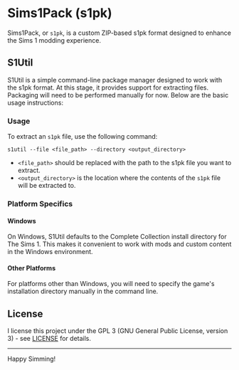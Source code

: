 # Sims1Pack (s1pk)

Sims1Pack, or ``s1pk``, is a custom ZIP-based s1pk format designed to enhance the Sims 1 modding experience.

## S1Util

S1Util is a simple command-line package manager designed to work with the s1pk format. At this stage, it provides support for extracting files. Packaging will need to be performed manually for now. Below are the basic usage instructions:

### Usage

To extract an ``s1pk`` file, use the following command:

```shell
s1util --file <file_path> --directory <output_directory>
```

- `<file_path>` should be replaced with the path to the s1pk file you want to extract.
- `<output_directory>` is the location where the contents of the ``s1pk`` file will be extracted to.

### Platform Specifics

#### Windows

On Windows, S1Util defaults to the Complete Collection install directory for The Sims 1. This makes it convenient to work with mods and custom content in the Windows environment.

#### Other Platforms

For platforms other than Windows, you will need to specify the game's installation directory manually in the command line.

## License

I license this project under the GPL 3 (GNU General Public License, version 3) - see [LICENSE](./LICENSE) for details.

<hr>

Happy Simming!